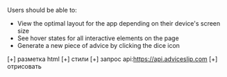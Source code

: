 Users should be able to:

- View the optimal layout for the app depending on their device's screen size
- See hover states for all interactive elements on the page
- Generate a new piece of advice by clicking the dice icon




[+] разметка html
[+] стили 
[+] запрос api:https://api.adviceslip.com
[+] отрисовать 
